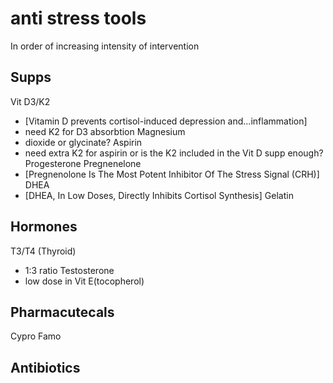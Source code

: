 # anti stress tools

In order of increasing intensity of intervention

## Supps 
Vit D3/K2
 - [Vitamin D prevents cortisol-induced depression and...inflammation]
 - need K2 for D3 absorbtion
Magnesium 
 - dioxide or glycinate?
Aspirin 
 - need extra K2 for aspirin or is the K2 included in the Vit D supp enough?
Progesterone
Pregnenelone
 - [Pregnenolone Is The Most Potent Inhibitor Of The Stress Signal (CRH)]
DHEA
 - [DHEA, In Low Doses, Directly Inhibits Cortisol Synthesis]
Gelatin

## Hormones
T3/T4 (Thyroid) 
 - 1:3 ratio
Testosterone 
 - low dose in Vit E(tocopherol)

## Pharmacutecals
Cypro
Famo

## Antibiotics
